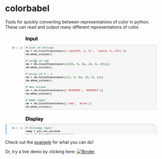 # colorbabel
Tools for quickly converting between representations of color in python. These can read and output many different representations of color. 

![](examples/images/demo.gif)

Check out the [example](https://github.com/choldgraf/colorbabel/blob/master/examples/demo.ipynb) for what you can do!

Or, try a live demo by clicking here:
[![Binder](http://mybinder.org/badge.svg)](http://mybinder.org/repo/choldgraf/colorbabel)
